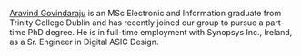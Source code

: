 [Aravind Govindaraju](https://www.linkedin.com/in/aravind-govindaraju/) is an MSc Electronic and Information graduate from Trinity College Dublin and has recently joined our group to pursue a part-time PhD degree. He is in full-time employment with Synopsys Inc., Ireland, as a Sr. Engineer in Digital ASIC Design. 
